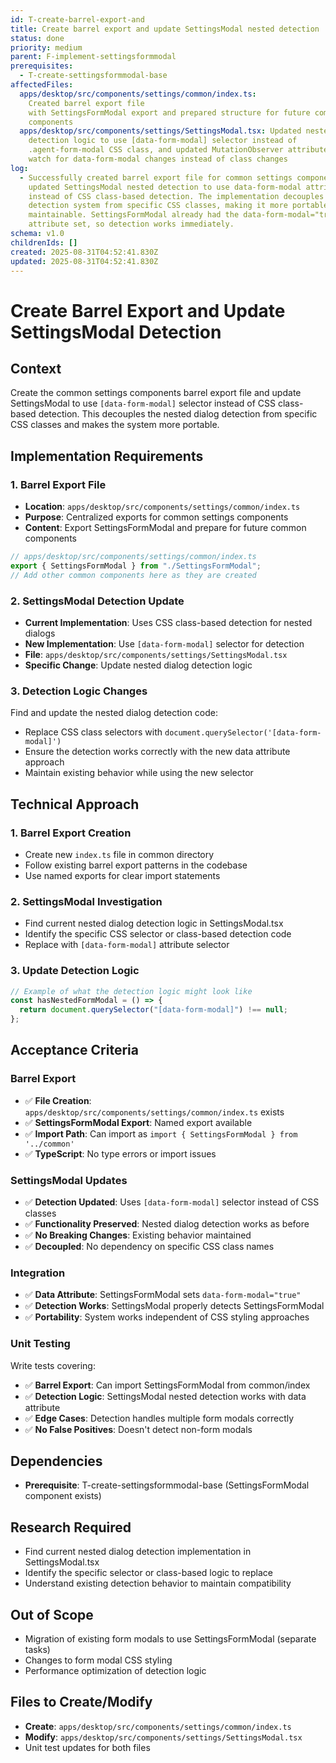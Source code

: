 ```yaml
---
id: T-create-barrel-export-and
title: Create barrel export and update SettingsModal nested detection
status: done
priority: medium
parent: F-implement-settingsformmodal
prerequisites:
  - T-create-settingsformmodal-base
affectedFiles:
  apps/desktop/src/components/settings/common/index.ts:
    Created barrel export file
    with SettingsFormModal export and prepared structure for future common
    components
  apps/desktop/src/components/settings/SettingsModal.tsx: Updated nested dialog
    detection logic to use [data-form-modal] selector instead of
    .agent-form-modal CSS class, and updated MutationObserver attributeFilter to
    watch for data-form-modal changes instead of class changes
log:
  - Successfully created barrel export file for common settings components and
    updated SettingsModal nested detection to use data-form-modal attribute
    instead of CSS class-based detection. The implementation decouples the
    detection system from specific CSS classes, making it more portable and
    maintainable. SettingsFormModal already had the data-form-modal="true"
    attribute set, so detection works immediately.
schema: v1.0
childrenIds: []
created: 2025-08-31T04:52:41.830Z
updated: 2025-08-31T04:52:41.830Z
---
```


# Create Barrel Export and Update SettingsModal Detection

## Context

Create the common settings components barrel export file and update SettingsModal to use `[data-form-modal]` selector instead of CSS class-based detection. This decouples the nested dialog detection from specific CSS classes and makes the system more portable.

## Implementation Requirements

### 1. Barrel Export File

- **Location**: `apps/desktop/src/components/settings/common/index.ts`
- **Purpose**: Centralized exports for common settings components
- **Content**: Export SettingsFormModal and prepare for future common components

```typescript
// apps/desktop/src/components/settings/common/index.ts
export { SettingsFormModal } from "./SettingsFormModal";
// Add other common components here as they are created
```

### 2. SettingsModal Detection Update

- **Current Implementation**: Uses CSS class-based detection for nested dialogs
- **New Implementation**: Use `[data-form-modal]` selector for detection
- **File**: `apps/desktop/src/components/settings/SettingsModal.tsx`
- **Specific Change**: Update nested dialog detection logic

### 3. Detection Logic Changes

Find and update the nested dialog detection code:

- Replace CSS class selectors with `document.querySelector('[data-form-modal]')`
- Ensure the detection works correctly with the new data attribute approach
- Maintain existing behavior while using the new selector

## Technical Approach

### 1. Barrel Export Creation

- Create new `index.ts` file in common directory
- Follow existing barrel export patterns in the codebase
- Use named exports for clear import statements

### 2. SettingsModal Investigation

- Find current nested dialog detection logic in SettingsModal.tsx
- Identify the specific CSS selector or class-based detection code
- Replace with `[data-form-modal]` attribute selector

### 3. Update Detection Logic

```typescript
// Example of what the detection logic might look like
const hasNestedFormModal = () => {
  return document.querySelector("[data-form-modal]") !== null;
};
```

## Acceptance Criteria

### Barrel Export

- ✅ **File Creation**: `apps/desktop/src/components/settings/common/index.ts` exists
- ✅ **SettingsFormModal Export**: Named export available
- ✅ **Import Path**: Can import as `import { SettingsFormModal } from '../common'`
- ✅ **TypeScript**: No type errors or import issues

### SettingsModal Updates

- ✅ **Detection Updated**: Uses `[data-form-modal]` selector instead of CSS classes
- ✅ **Functionality Preserved**: Nested dialog detection works as before
- ✅ **No Breaking Changes**: Existing behavior maintained
- ✅ **Decoupled**: No dependency on specific CSS class names

### Integration

- ✅ **Data Attribute**: SettingsFormModal sets `data-form-modal="true"`
- ✅ **Detection Works**: SettingsModal properly detects SettingsFormModal
- ✅ **Portability**: System works independent of CSS styling approaches

### Unit Testing

Write tests covering:

- ✅ **Barrel Export**: Can import SettingsFormModal from common/index
- ✅ **Detection Logic**: SettingsModal nested detection works with data attribute
- ✅ **Edge Cases**: Detection handles multiple form modals correctly
- ✅ **No False Positives**: Doesn't detect non-form modals

## Dependencies

- **Prerequisite**: T-create-settingsformmodal-base (SettingsFormModal component exists)

## Research Required

- Find current nested dialog detection implementation in SettingsModal.tsx
- Identify the specific selector or class-based logic to replace
- Understand existing detection behavior to maintain compatibility

## Out of Scope

- Migration of existing form modals to use SettingsFormModal (separate tasks)
- Changes to form modal CSS styling
- Performance optimization of detection logic

## Files to Create/Modify

- **Create**: `apps/desktop/src/components/settings/common/index.ts`
- **Modify**: `apps/desktop/src/components/settings/SettingsModal.tsx`
- Unit test updates for both files
